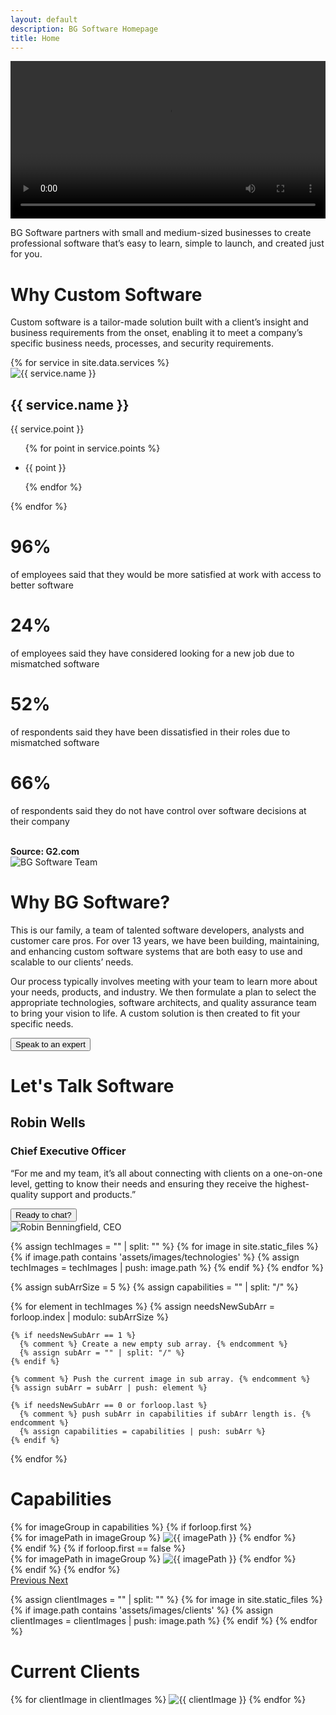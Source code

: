 ```yaml
---
layout: default
description: BG Software Homepage
title: Home
---
```



<div>
  <!--- Headline. --->
  <div
    id="headline"
    class="d-flex flex-column align-items-center justify-content-center min-height-100vh"
  >
    <div class="headline__content">
      <div
        class="headline__left video-wrap"
        data-aos="fade-right"
        data-aos-duration="3000"
      >
        <div
          class="video-wrap"
          data-aos="fade-right"
          data-aos-duration="3000"
        >
        <div class="headline__video-container bg-color-white">
          <video class="headline__video bg-color-white" width="100%" height="auto" controls>
            <source src="{{site.baseurl}}/assets/videos/explainer.mp4" type="video/mp4">
          Your browser does not support the video tag.
          </video>
          <div class="headline__video-overlay">
          </div>
        </div>
        </div>
      </div>
      <div
        class="headline__right text-left"
        data-aos="fade-right"
        data-aos-duration="3000"
      >
        <p class="text-left font-weight-light color-white font-size-lg line-height-2">
          BG Software partners with small and medium-sized businesses to create professional software that’s easy to learn, simple to launch,​ and created just for you.
        </p>
      </div>
    </div>
    <script src="{{'/assets/js/headlineVideoOverlay.js' | prepend: site.baseurl}}"></script>
  </div>
  <!--- End of Headline. --->


  <!---  Custom Software. --->
  <div id="custom-software" class="bg-color-blue py-5">
    <div
      class="opener w-100"
      data-aos="fade-right"
      data-aos-offset="200"
    >
      <h1 class="text-center color-white mb-0">Why Custom Software</h1>
    </div>
    <div
      class="d-flex justify-content-center"
      data-aos="fade-right"
      data-aos-offset="200"
    >
      <p class="custom-software__text color-white text-center pt-5 font-weight-lighter font-size-md line-height-2">
        Custom software is a tailor-made solution built with a client’s insight and business
        requirements from the onset, enabling it to meet a company’s specific business
        needs, processes, and security requirements.
      </p>
    </div>
  </div>
  <!--- End of Custom Software. --->


  <!--- Services. --->
  <div id="services" class="py-4">
    <div class="d-flex align-items-center flex-column">
      <div class="services__cards d-flex justify-content-center m-0">
        {% for service in site.data.services %}
          <div
            class="services__card ml-3 mr-3 mb-3"
            data-aos="fade-right"
            data-aos-offset="200"
          >
            <div class="card-body px-1">
              <img
                src="{{site.baseurl}}/assets/images/services/{{ forloop.index }}.png"
                class="mx-auto d-block w-75 max-width-7rem pb-4"
                alt="{{ service.name }}"
              >
              <h2 class="services__card-title card-title text-center">{{ service.name }}</h2>
              <div class="services__card-content font-size-md">
                <p class="font-weight-lighter line-height-2">
                  {{ service.point }}
                </p>
                <ul class="services__card-points pt-3">
                {% for point in service.points %}
                  <li class="card-text"><p class="font-weight-lighter">{{ point }}</p></li>
                {% endfor %}
                </ul>
              </div>
            </div>
          </div>
        {% endfor %}
      </div>
    </div>
  </div>
  <!--- End of Services. --->


  <!--- Survey. --->
  <div id="survey" class="py-4 bg-color-blue">
    <div class="survey__groups d-flex justify-content-center align-items-center color-white mx-auto">
      <div class="survey__group d-flex">
        <div
          class="survey__card card-body text-center"
          data-aos="fade-right"
          data-aos-offset="200"
        >
          <i class="fa fa-heart-o fa-3x color-white" aria-hidden="true"></i>
          <h1 class="card-title text-center font-size-4">96%</h1>
          <p class="font-size-md line-height-2">of employees said that they would be more satisfied at work with access to better software</p>
        </div>
        <div
          class="survey__card card-body text-center"
          data-aos="fade-right"
          data-aos-offset="200"
        >
          <i class="fa fa-eye fa-3x color-white" aria-hidden="true"></i>
          <h1 class="card-title text-center font-size-4">24%</h1>
          <p class="font-size-md line-height-2">of employees said they have considered looking for a new job due to mismatched software</p>
        </div>
      </div>
      <div class="survey__group d-flex">
        <div
          class="survey__card card-body text-center"
          data-aos="fade-right"
          data-aos-offset="200"
        >
          <i class="fa fa-frown-o fa-3x color-white" aria-hidden="true"></i>
          <h1 class="card-title text-center font-size-4">52%</h1>
          <p class="font-size-md line-height-2">of respondents said they have been dissatisfied in their roles due to mismatched software</p>
        </div>
        <div
          class="survey__card card-body text-center"
          data-aos="fade-right"
          data-aos-offset="200"
        >
          <i class="fa fa-floppy-o fa-3x color-white" aria-hidden="true"></i>
          <h1 class="card-title text-center font-size-4">66%</h1>
          <p class="font-size-md line-height-2">of respondents said they do not have control over software decisions at their company</p>
          <br>
          <div class="text-right font-size-md">
            <b>Source: G2.com</b>
          </div>
        </div>
      </div>
    </div>
  </div>
  <!--- End of Survey. --->


  <!--- About Us. --->
  <div id="about-us" class="pb-4">
    <!--- Why BG Software? --->
    <div id="why-bg-software" class="d-flex about-us__content">
      <div
        class="about-us__image-container about-us__side"
        data-aos="fade-right"
        data-aos-offset="200"
      >
        <img
          id="why-bg-software__team-photo"
          class="max-width-50rem w-100 h-auto"
          src="{{site.baseurl}}/assets/images/BG/team_photo.jpg"
          alt="BG Software Team"
        >
      </div>
      <div
        class="about-us__text text-align-left"
        data-aos="fade-right"
        data-aos-offset="200"
      >
        <h1>Why BG Software?</h1>
        <p class="font-size-md line-height-2">
          This is our family, a team of talented software developers, analysts and customer
          care pros. For over 13 years, we have been building, maintaining, and enhancing
          custom software systems that are both easy to use and scalable to our clients’
          needs.
        </p>
        <p class="font-size-md line-height-2">
          Our process typically involves meeting with your team to learn more about your needs,
          products, and industry. We then formulate a plan to select the appropriate
          technologies, software architects, and quality assurance team to bring your vision
          to life. A custom solution is then created to fit your specific needs.
        </p>
        <a href="/contact-us.html">
          <button class="btn cta-button-tertiary font-weight-light">
            Speak to an expert
          </button>
        </a>
      </div>
    </div>
    <!--- End of Why BG Software? --->
    <!--- Let's Talk Software. --->
    <div id="lets-talk-software" class="about-us__content d-flex">
      <div
        class="about-us__text text-right"
        data-aos="fade-right"
        data-aos-offset="200"
      >
        <h1>Let's Talk Software</h1>
        <h2>Robin Wells</h2>
        <h3 class="font-italic">Chief Executive Officer</h3>
        <p class="font-italic font-size-md line-height-2">
          “For me and my team, it’s all about connecting with clients on a one-on-one level,
          getting to know their needs and ensuring they receive the highest-quality support
          and products.”
        </p>
        <a href="/contact-us.html">
          <button class="btn cta-button-tertiary font-weight-light">Ready to chat?</button>
        </a>
      </div>
      <div
        class="about-us__image-container about-us__side text-align-left"
        data-aos="fade-right"
        data-aos-offset="200"
      >
        <img
          id="lets-talk-software__robin-image"
          class="max-width-40"
          alt="Robin Benningfield, CEO"
          src="{{site.baseurl}}/assets/images/BG/robin.jpg"
          data-aos="fade-right"
          data-aos-offset="100"
        >
      </div>
    </div>
    <!--- End of Let's Talk Software. --->
  </div>



  <!--- Capabilities. --->
  {% assign techImages = "" | split: "" %}
  {% for image in site.static_files %}
    {% if image.path contains 'assets/images/technologies' %}
      {% assign techImages = techImages | push: image.path %}
    {% endif %}
  {% endfor %}

  <!--- Create a nested array for Capabilities to group carousel. --->
  {% assign subArrSize = 5 %}
  {% assign capabilities = "" | split: "/" %}

  {% for element in techImages %}
    {% assign needsNewSubArr = forloop.index | modulo: subArrSize %}

    {% if needsNewSubArr == 1 %}
      {% comment %} Create a new empty sub array. {% endcomment %}
      {% assign subArr = "" | split: "/" %}
    {% endif %}

    {% comment %} Push the current image in sub array. {% endcomment %}
    {% assign subArr = subArr | push: element %}

    {% if needsNewSubArr == 0 or forloop.last %}
      {% comment %} push subArr in capabilities if subArr length is. {% endcomment %}
      {% assign capabilities = capabilities | push: subArr %}
    {% endif %}
  {% endfor %}

  <div id="capabilities" class="bg-color-white pb-4">
    <div class="d-flex flex-column align-items-center">
      <div class="bg-color-blue w-100 py-2">
        <h1
          class="text-center color-white"
          data-aos="fade-right"
          data-aos-offset="200"
        >Capabilities</h1>
      </div>
      <div
        class="capabilities__carousel carousel slide py-4"
        data-ride="carousel"
        data-aos="fade-right"
        data-aos-offset="200"
      >
        <div class="carousel-inner">
          {% for imageGroup in capabilities %}
            <!--- If first group, set class have active class. --->
            {% if forloop.first %}
              <div class="capabilities__carousel-item carousel-item text-center active">
                {% for imagePath in imageGroup %}
                    <img
                      class="inline-block mx-4 my-1 img-fluid w-8rem"
                      src="{{ site.baseurl }}{{ imagePath }}"
                      alt="{{ imagePath }}"
                    >
                {% endfor %}
              </div>
            {% endif %}
            {% if forloop.first == false %}
              <div class="capabilities__carousel-item carousel-item text-center">
                {% for imagePath in imageGroup %}
                    <img
                      class="inline-block mx-4 my-1 img-fluid w-8rem"
                      src="{{ site.baseurl }}{{ imagePath }}"
                      alt="{{ imagePath }}"
                    >
                {% endfor %}
              </div>
            {% endif %}
          {% endfor %}
        </div>
        <a
          class="carousel-control-prev"
          href=".capabilities__carousel"
          role="button"
          data-slide="prev"
        >
          <span class="carousel-control-prev-icon carousel-control-dark" aria-hidden="true"></span>
          <span class="sr-only">Previous</span>
        </a>
        <a
          class="carousel-control-next"
          href=".capabilities__carousel"
          role="button"
          data-slide="next"
        >
          <span class="carousel-control-next-icon carousel-control-dark" aria-hidden="true"></span>
          <span class="sr-only">Next</span>
        </a>
      </div>
    </div>
  </div>
  <!--- End of Capabilities. --->


  <!--- Clients. --->
  {% assign clientImages = "" | split: "" %}
  {% for image in site.static_files %}
    {% if image.path contains 'assets/images/clients' %}
      {% assign clientImages = clientImages | push: image.path %}
    {% endif %}
  {% endfor %}

  <div id="clients" class="pb-4">
    <div class="d-flex flex-column align-items-center">
      <div class="bg-color-blue w-100 py-2">
        <h1
          class="text-center color-white"
          data-aos="fade-right"
          data-aos-offset="200"
        >Current Clients</h1>
      </div>
      <div class="clients__content py-4 text-center">
        {% for clientImage in clientImages %}
          <img
            class="inline-block px-3 img-fluid w-10rem"
            src="{{ site.baseurl }}{{ clientImage }}"
            alt="{{ clientImage }}"
          >
        {% endfor %}
      </div>
    </div>
  </div>
  <!--- End of Clients. --->

</div>